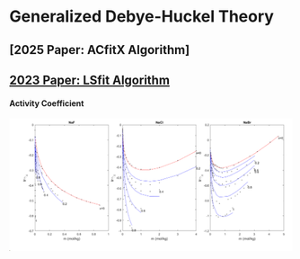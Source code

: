 # Generalized Debye-Huckel Theory
## [2025 Paper: ACfitX Algorithm] 
## [2023 Paper: LSfit Algorithm](https://www.sciencedirect.com/science/article/abs/pii/S0378381222002813) 
#### Activity Coefficient
![Activity Coefficient](fig2.png)

